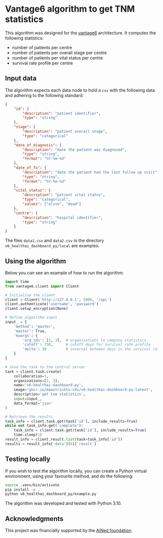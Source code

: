 # Vantage6 algorithm to get TNM statistics

This algorithm was designed for the [vantage6](https://vantage6.ai/) 
architecture. It computes the following statistics:

- number of patients per centre
- number of patients per overall stage per centre
- number of patients per vital status per centre
- survival rate profile per centre

## Input data

The algorithm expects each data node to hold a `csv` with the following data 
and adhering to the following standard:

``` json 
{
    "id": {
        "description": "patient identifier",
        "type": "string"
    },
    "stage": {
        "description": "patient overall stage",
        "type": "categorical"
    }, 
    "date_of_diagnosis": {
        "description": "date the patient was diagnosed",
        "type": "string",
        "format": "%Y-%m-%d"
    },
    "date_of_fu": {
        "description": "date the patient had the last follow up visit",
        "type": "string",
        "format": "%Y-%m-%d"
    },
    "vital_status": {
        "description": "patient vital status",
        "type": "categorical",
        "values": ["alive", "dead"]
    },
    "centre": {
        "description": "hospital identifier",
        "type": "string"
    } 
}
```

The files `data1.csv` and `data2.csv` in the directory
`v6_healthai_dashboard_py/local` are examples.

## Using the algorithm

Below you can see an example of how to run the algorithm:

``` python
import time
from vantage6.client import Client

# Initialise the client
client = Client('http://127.0.0.1', 5000, '/api')
client.authenticate('username', 'password')
client.setup_encryption(None)

# Define algorithm input
input_ = {
    'method': 'master',
    'master': True,
    'kwargs': {
        'org_ids': [2, 3],  # organisations to compute statistics
        'cutoff': 730,      # cutoff days for survival rate profile
        'delta': 30         # interval between days in the survival rate profile
    }
}

# Send the task to the central server
task = client.task.create(
    collaboration=1,
    organizations=[2, 3],
    name='v6-healthai-dashboard-py',
    image='ghcr.io/maastrichtu-cds/v6-healthai-dashboard-py:latest',
    description='get tnm statistics',
    input=input_,
    data_format='json'
)

# Retrieve the results
task_info = client.task.get(task['id'], include_results=True)
while not task_info.get('complete'):
    task_info = client.task.get(task['id'], include_results=True)
    time.sleep(1)
result_info = client.result.list(task=task_info['id'])
results = result_info['data'][0]['result']
```

## Testing locally

If you wish to test the algorithm locally, you can create a Python virtual 
environment, using your favourite method, and do the following:

``` bash
source .venv/bin/activate
pip install -e .
python v6_healthai_dashboard_py/example.py
```

The algorithm was developed and tested with Python 3.10.

## Acknowledgments

This project was financially supported by the
[AiNed foundation](https://ained.nl/over-ained/).
